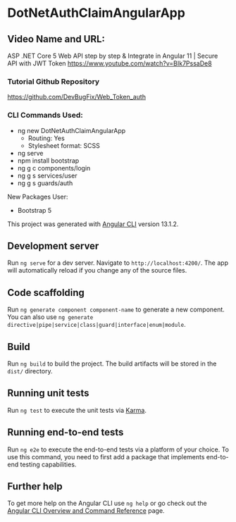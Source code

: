# DotNetAuthClaimAngularApp

## Video Name and URL:
ASP .NET Core 5 Web API step by step & Integrate in Angular 11 | Secure API with JWT Token
https://www.youtube.com/watch?v=BIk7PssaDe8


### Tutorial Github Repository
https://github.com/DevBugFix/Web_Token_auth


### CLI Commands Used:
- ng new DotNetAuthClaimAngularApp 
    - Routing: Yes
    - Stylesheet format: SCSS
- ng serve
- npm install bootstrap
- ng g c components/login
- ng g s services/user
- ng g s guards/auth

New Packages User:
- Bootstrap 5


This project was generated with [Angular CLI](https://github.com/angular/angular-cli) version 13.1.2.

## Development server

Run `ng serve` for a dev server. Navigate to `http://localhost:4200/`. The app will automatically reload if you change any of the source files.

## Code scaffolding

Run `ng generate component component-name` to generate a new component. You can also use `ng generate directive|pipe|service|class|guard|interface|enum|module`.

## Build

Run `ng build` to build the project. The build artifacts will be stored in the `dist/` directory.

## Running unit tests

Run `ng test` to execute the unit tests via [Karma](https://karma-runner.github.io).

## Running end-to-end tests

Run `ng e2e` to execute the end-to-end tests via a platform of your choice. To use this command, you need to first add a package that implements end-to-end testing capabilities.

## Further help

To get more help on the Angular CLI use `ng help` or go check out the [Angular CLI Overview and Command Reference](https://angular.io/cli) page.
